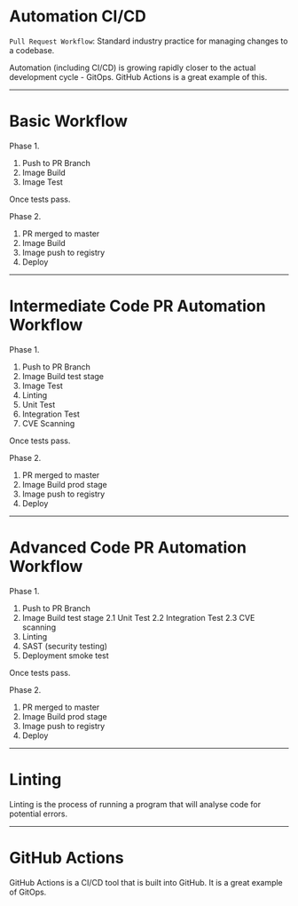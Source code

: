 # Automation CI/CD

`Pull Request Workflow`: Standard industry practice for managing changes to a codebase.


Automation (including CI/CD) is growing rapidly closer to the actual development cycle - GitOps. GitHub Actions is a great example of this.

----
# Basic Workflow

Phase 1.
1. Push to PR Branch
2. Image Build
3. Image Test

Once tests pass.

Phase 2.
1. PR merged to master
2. Image Build
3. Image push to registry
4. Deploy


----
# Intermediate Code PR Automation Workflow

Phase 1.
1. Push to PR Branch
2. Image Build test stage
3. Image Test
4. Linting
5. Unit Test
6. Integration Test
7. CVE Scanning

Once tests pass.

Phase 2.
1. PR merged to master
2. Image Build prod stage
3. Image push to registry
4. Deploy

----
# Advanced Code PR Automation Workflow

Phase 1.
1. Push to PR Branch
2. Image Build test stage
    2.1 Unit Test
    2.2 Integration Test
    2.3 CVE scanning
3. Linting
4. SAST (security testing)
5. Deployment smoke test

Once tests pass.

Phase 2.
1. PR merged to master
2. Image Build prod stage
3. Image push to registry
4. Deploy


----
# Linting

Linting is the process of running a program that will analyse code for potential errors.


----
# GitHub Actions

GitHub Actions is a CI/CD tool that is built into GitHub. It is a great example of GitOps.
